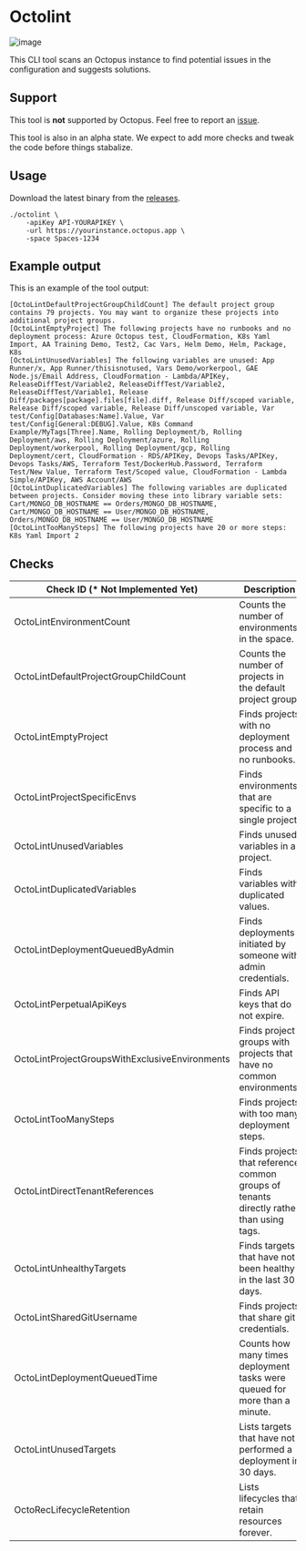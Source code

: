 # Octolint

![image](https://user-images.githubusercontent.com/160104/222631936-e1ec480e-abd5-4622-978d-08259844aa14.png)

This CLI tool scans an Octopus instance to find potential issues in the configuration and suggests solutions.

## Support

This tool is **not** supported by Octopus. Feel free to report
an [issue](https://github.com/mcasperson/OctopusRecommendationEngine/issues).

This tool is also in an alpha state. We expect to add more checks and tweak the code before things stabalize.

## Usage

Download the latest binary from
the [releases](https://github.com/mcasperson/OctopusRecommendationEngine/releases/latest).

```
./octolint \
    -apiKey API-YOURAPIKEY \
    -url https://yourinstance.octopus.app \
    -space Spaces-1234
```

## Example output

This is an example of the tool output:

```
[OctoLintDefaultProjectGroupChildCount] The default project group contains 79 projects. You may want to organize these projects into additional project groups.
[OctoLintEmptyProject] The following projects have no runbooks and no deployment process: Azure Octopus test, CloudFormation, K8s Yaml Import, AA Training Demo, Test2, Cac Vars, Helm Demo, Helm, Package, K8s
[OctoLintUnusedVariables] The following variables are unused: App Runner/x, App Runner/thisisnotused, Vars Demo/workerpool, GAE Node.js/Email Address, CloudFormation - Lambda/APIKey, ReleaseDiffTest/Variable2, ReleaseDiffTest/Variable2, ReleaseDiffTest/Variable1, Release Diff/packages[package].files[file].diff, Release Diff/scoped variable, Release Diff/scoped variable, Release Diff/unscoped variable, Var test/Config[Databases:Name].Value, Var test/Config[General:DEBUG].Value, K8s Command Example/MyTags[Three].Name, Rolling Deployment/b, Rolling Deployment/aws, Rolling Deployment/azure, Rolling Deployment/workerpool, Rolling Deployment/gcp, Rolling Deployment/cert, CloudFormation - RDS/APIKey, Devops Tasks/APIKey, Devops Tasks/AWS, Terraform Test/DockerHub.Password, Terraform Test/New Value, Terraform Test/Scoped value, CloudFormation - Lambda Simple/APIKey, AWS Account/AWS
[OctoLintDuplicatedVariables] The following variables are duplicated between projects. Consider moving these into library variable sets: Cart/MONGO_DB_HOSTNAME == Orders/MONGO_DB_HOSTNAME, Cart/MONGO_DB_HOSTNAME == User/MONGO_DB_HOSTNAME, Orders/MONGO_DB_HOSTNAME == User/MONGO_DB_HOSTNAME
[OctoLintTooManySteps] The following projects have 20 or more steps: K8s Yaml Import 2
```

## Checks

| Check ID (* Not Implemented Yet)               | Description                                                                             |
|------------------------------------------------|-----------------------------------------------------------------------------------------|
| OctoLintEnvironmentCount                       | Counts the number of environments in the space.                                         |
| OctoLintDefaultProjectGroupChildCount          | Counts the number of projects in the default project group.                             |
| OctoLintEmptyProject                           | Finds projects with no deployment process and no runbooks.                              |
| OctoLintProjectSpecificEnvs                    | Finds environments that are specific to a single project.                               |
| OctoLintUnusedVariables                        | Finds unused variables in a project.                                                    |
| OctoLintDuplicatedVariables                    | Finds variables with duplicated values.                                                 |
| OctoLintDeploymentQueuedByAdmin                | Finds deployments initiated by someone with admin credentials.                          |
| OctoLintPerpetualApiKeys                       | Finds API keys that do not expire.                                                      |
| OctoLintProjectGroupsWithExclusiveEnvironments | Finds project groups with projects that have no common environments.                    |
| OctoLintTooManySteps                           | Finds projects with too many deployment steps.                                          |
| OctoLintDirectTenantReferences                 | Finds projects that reference common groups of tenants directly rather than using tags. |
| OctoLintUnhealthyTargets                       | Finds targets that have not been healthy in the last 30 days.                           |
| OctoLintSharedGitUsername                      | Finds projects that share git credentials.                                              |
| OctoLintDeploymentQueuedTime                   | Counts how many times deployment tasks were queued for more than a minute.              |
| OctoLintUnusedTargets                          | Lists targets that have not performed a deployment in 30 days.                          |
| OctoRecLifecycleRetention                      | Lists lifecycles that retain resources forever.                                         |
